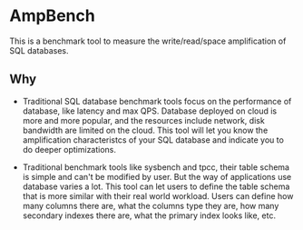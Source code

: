 # AmpBench

This is a benchmark tool to measure the write/read/space amplification of SQL databases.

## Why
- Traditional SQL database benchmark tools focus on the performance of database, 
like latency and max QPS. Database deployed on cloud is more and more popular, 
and the resources include network, disk bandwidth are limited on the cloud. This
tool will let you know the amplification characteristcs of your SQL database 
and indicate you to do deeper optimizations.

- Traditional benchmark tools like sysbench and tpcc, their table schema is simple 
and can't be modified by user. But the way of applications use database varies a 
lot. This tool can let users to define the table schema that is more similar with 
their real world workload. Users can define how many columns there are, what the 
columns type they are, how many secondary indexes there are, what the primary index
looks like, etc.
